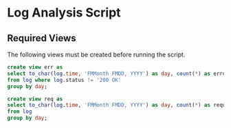 # Log Analysis Script

## Required Views

The following views must be created before running the script.

```sql
create view err as
select to_char(log.time, 'FMMonth FMDD, YYYY') as day, count(*) as errors
from log where log.status != '200 OK'
group by day;
```

```sql
create view req as 
select to_char(log.time, 'FMMonth FMDD, YYYY') as day, count(*) as requests
from log 
group by day;
```
